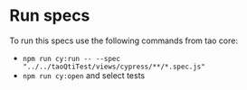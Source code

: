# Run specs

To run this specs use the following commands from tao core:

* `npm run cy:run -- --spec "../../taoQtiTest/views/cypress/**/*.spec.js"`
* `npm run cy:open` and select tests
